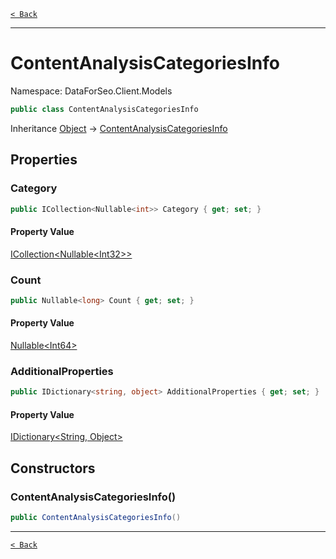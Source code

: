 [`< Back`](./)

---

# ContentAnalysisCategoriesInfo

Namespace: DataForSeo.Client.Models

```csharp
public class ContentAnalysisCategoriesInfo
```

Inheritance [Object](https://docs.microsoft.com/en-us/dotnet/api/system.object) → [ContentAnalysisCategoriesInfo](./dataforseo.client.models.contentanalysiscategoriesinfo)

## Properties

### **Category**

```csharp
public ICollection<Nullable<int>> Category { get; set; }
```

#### Property Value

[ICollection&lt;Nullable&lt;Int32&gt;&gt;](https://docs.microsoft.com/en-us/dotnet/api/system.collections.generic.icollection-1)<br>

### **Count**

```csharp
public Nullable<long> Count { get; set; }
```

#### Property Value

[Nullable&lt;Int64&gt;](https://docs.microsoft.com/en-us/dotnet/api/system.nullable-1)<br>

### **AdditionalProperties**

```csharp
public IDictionary<string, object> AdditionalProperties { get; set; }
```

#### Property Value

[IDictionary&lt;String, Object&gt;](https://docs.microsoft.com/en-us/dotnet/api/system.collections.generic.idictionary-2)<br>

## Constructors

### **ContentAnalysisCategoriesInfo()**

```csharp
public ContentAnalysisCategoriesInfo()
```

---

[`< Back`](./)
